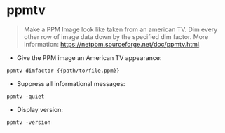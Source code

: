 # ppmtv

> Make a PPM Image look like taken from an american TV.
> Dim every other row of image data down by the specified dim factor.
> More information: <https://netpbm.sourceforge.net/doc/ppmtv.html>.

- Give the PPM image an American TV appearance:

`ppmtv dimfactor {{path/to/file.ppm}}`

- Suppress all informational messages:

`ppmtv -quiet`

- Display version:

`ppmtv -version`

